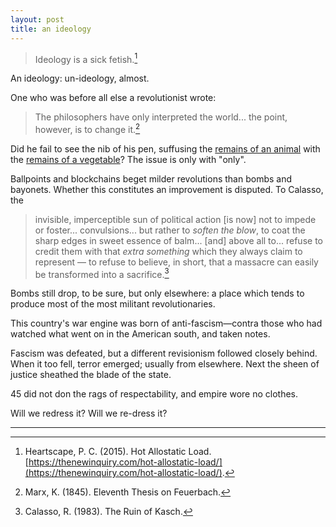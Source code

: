 ```yaml
---
layout: post
title: an ideology
---
```


> Ideology is a sick fetish.[^1]

An ideology: un-ideology, almost.

One who was before all else a revolutionist wrote:

> The philosophers have only interpreted the world... the point, however, is to change it.[^2]

Did he fail to see the nib of his pen, suffusing the [remains of an animal](https://en.wikipedia.org/wiki/Parchment) with the [remains of a vegetable](https://en.wikipedia.org/wiki/Iron_gall_ink)? The issue is only with "only".

Ballpoints and blockchains beget milder revolutions than bombs and bayonets. Whether this constitutes an improvement is disputed. To Calasso, the

> invisible, imperceptible sun of political action [is now] not to impede or foster... convulsions... but rather to *soften the blow*, to coat the sharp edges in sweet essence of balm... [and] above all to... refuse to credit them with that *extra something* which they always claim to represent &mdash; to refuse to believe, in short, that a massacre can easily be transformed into a sacrifice.[^3]

Bombs still drop, to be sure, but only elsewhere: a place which tends to produce most of the most militant revolutionaries.

This country's war engine was born of anti-fascism&mdash;contra those who had watched what went on in the American south, and taken notes.

Fascism was defeated, but a different revisionism followed closely behind. When it too fell, terror emerged; usually from elsewhere. Next the sheen of justice sheathed the blade of the state.

45 did not don the rags of respectability, and empire wore no clothes.

Will we redress it? Will we re-dress it?

---

[^1]: Heartscape, P. C. (2015). Hot Allostatic Load. [https://thenewinquiry.com/hot-allostatic-load/](https://thenewinquiry.com/hot-allostatic-load/).

[^2]: Marx, K. (1845). Eleventh Thesis on Feuerbach.

[^3]: Calasso, R. (1983). The Ruin of Kasch.
